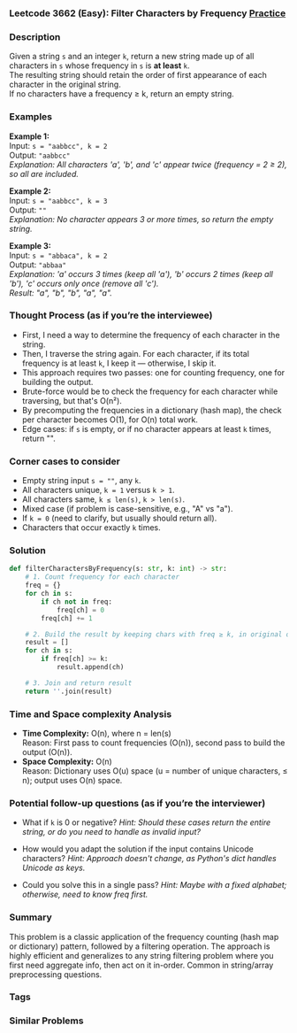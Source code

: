 ### Leetcode 3662 (Easy): Filter Characters by Frequency [Practice](https://leetcode.com/problems/filter-characters-by-frequency)

### Description  
Given a string `s` and an integer `k`, return a new string made up of all characters in `s` whose frequency in `s` is **at least** `k`.  
The resulting string should retain the order of first appearance of each character in the original string.  
If no characters have a frequency ≥ k, return an empty string.

### Examples  

**Example 1:**  
Input: `s = "aabbcc", k = 2`  
Output: `"aabbcc"`  
*Explanation: All characters 'a', 'b', and 'c' appear twice (frequency = 2 ≥ 2), so all are included.*

**Example 2:**  
Input: `s = "aabbcc", k = 3`  
Output: `""`  
*Explanation: No character appears 3 or more times, so return the empty string.*

**Example 3:**  
Input: `s = "abbaca", k = 2`  
Output: `"abbaa"`  
*Explanation: 'a' occurs 3 times (keep all 'a'), 'b' occurs 2 times (keep all 'b'), 'c' occurs only once (remove all 'c').  
Result: "a", "b", "b", "a", "a".*

### Thought Process (as if you’re the interviewee)  
- First, I need a way to determine the frequency of each character in the string.
- Then, I traverse the string again. For each character, if its total frequency is at least `k`, I keep it — otherwise, I skip it.
- This approach requires two passes: one for counting frequency, one for building the output.
- Brute-force would be to check the frequency for each character while traversing, but that's O(n²).
- By precomputing the frequencies in a dictionary (hash map), the check per character becomes O(1), for O(n) total work.
- Edge cases: if `s` is empty, or if no character appears at least `k` times, return "".

### Corner cases to consider  
- Empty string input `s = ""`, any `k`.
- All characters unique, `k = 1` versus `k > 1`.
- All characters same, `k ≤ len(s)`, `k > len(s)`.
- Mixed case (if problem is case-sensitive, e.g., "A" vs "a").
- If `k = 0` (need to clarify, but usually should return all).
- Characters that occur exactly `k` times.

### Solution

```python
def filterCharactersByFrequency(s: str, k: int) -> str:
    # 1. Count frequency for each character
    freq = {}
    for ch in s:
        if ch not in freq:
            freq[ch] = 0
        freq[ch] += 1

    # 2. Build the result by keeping chars with freq ≥ k, in original order
    result = []
    for ch in s:
        if freq[ch] >= k:
            result.append(ch)

    # 3. Join and return result
    return ''.join(result)
```

### Time and Space complexity Analysis  

- **Time Complexity:** O(n), where n = len(s)  
  Reason: First pass to count frequencies (O(n)), second pass to build the output (O(n)).
- **Space Complexity:** O(n)  
  Reason: Dictionary uses O(u) space (u = number of unique characters, ≤ n); output uses O(n) space.

### Potential follow-up questions (as if you’re the interviewer)  

- What if `k` is 0 or negative?
  *Hint: Should these cases return the entire string, or do you need to handle as invalid input?*

- How would you adapt the solution if the input contains Unicode characters?
  *Hint: Approach doesn't change, as Python's dict handles Unicode as keys.*

- Could you solve this in a single pass?
  *Hint: Maybe with a fixed alphabet; otherwise, need to know freq first.*

### Summary
This problem is a classic application of the frequency counting (hash map or dictionary) pattern, followed by a filtering operation. The approach is highly efficient and generalizes to any string filtering problem where you first need aggregate info, then act on it in-order. Common in string/array preprocessing questions.

### Tags

### Similar Problems
